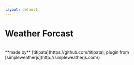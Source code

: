 ```yaml
---
layout: default
---
```


# Weather Forcast

<div id="the_weather"></div>

<br>
**made by** [titipata](https://github.com/titipata),
plugin from [simpleweatherjs](http://simpleweatherjs.com/)
